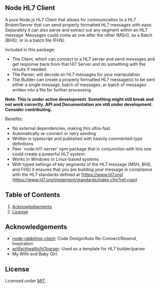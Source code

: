 ## Node HL7 Client
A pure Node.js HL7 Client
that allows for communication to a HL7 Broker/Server that can send properly formatted HL7 messages with ease.
Separately it can also parse and extract out any segment within an HL7 message.
Messages could come as one after the other (MSH), as a Batch (BHS), or in a batch file (FHS).

Included in this package:
* The Client, which can connect to a HL7 server and send messages and get response back from that Hl7 Server and do something with the results if needed.
* The Parser, will decode an HL7 messages for your manipulation.
* The Builder can create a properly formatted HL7 message(s) to be sent either a single message, batch of messages, or batch of messages written into a file for further processing.

**Note: This is under active development. Something might still break and not work correctly. API and Documentation are still under development. Consider contributing.**

Benefits:

- No external dependencies, making this ultra-fast.
- Automatically re-connect or retry sending
- Written in typescript and published with heavily commented type definitions
- Peer `node-hl7-server' npm package that in conjunction with this one could create a powerful HL7 system.
- Works in Windows or Linux-based systems
- With typed settings of key segments of the HL7 message (MSH, BHS, and FHS) it ensures that you are building your message in compliance with the HL7 standards defined at [https://www.hl7.org](https://www.hl7.org/implement/standards/index.cfm?ref=nav)

## Table of Contents

1. [Acknowledgements](#acknowledgements)
2. [License](#license)

## Acknowledgements

- [node-rabbitmq-client](https://github.com/cody-greene/node-rabbitmq-client): Code Design/Auto Re-Connect/Resend, Inspiration
- [artifacthealth/hl7parser](https://github.com/artifacthealth/hl7parser): Used as a template for HL7 builder/parser
- My Wife and Baby Girl.

## License

Licensed under [MIT](LICENSE).